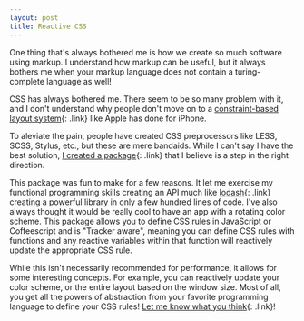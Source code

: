 ```yaml
---
layout: post
title: Reactive CSS
---
```


One thing that's always bothered me is how we create so much software using markup. I understand how markup can be useful, but it always bothers me when your markup language does not contain a turing-complete language as well!

CSS has always bothered me. There seem to be so many problem with it, and I don't understand why people don't move on to a [constraint-based layout system](http://gridstylesheets.org/){: .link} like Apple has done for iPhone.

To aleviate the pain, people have created CSS preprocessors like LESS, SCSS, Stylus, etc., but these are mere bandaids. While I can't say I have the best solution, [I created a package](https://github.com/ccorcos/meteor-reactive-css){: .link} that I believe is a step in the right direction.

This package was fun to make for a few reasons. It let me exercise my functional programming skills creating an API much like [lodash](https://lodash.com/docs){: .link} creating a powerful library in only a few hundred lines of code. I've also always thought it would be really cool to have an app with a rotating color scheme. This package allows you to define CSS rules in JavaScript or Coffeescript and is "Tracker aware", meaning you can define CSS rules with functions and any reactive variables within that function will reactively update the appropriate CSS rule.

While this isn't necessarily recommended for performance, it allows for some interesting concepts. For example, you can reactively update your color scheme, or the entire layout based on the window size. Most of all, you get all the powers of abstraction from your favorite programming language to define your CSS rules! [Let me know what you think](mailto:ccorcos@gmail.com){: .link}!
